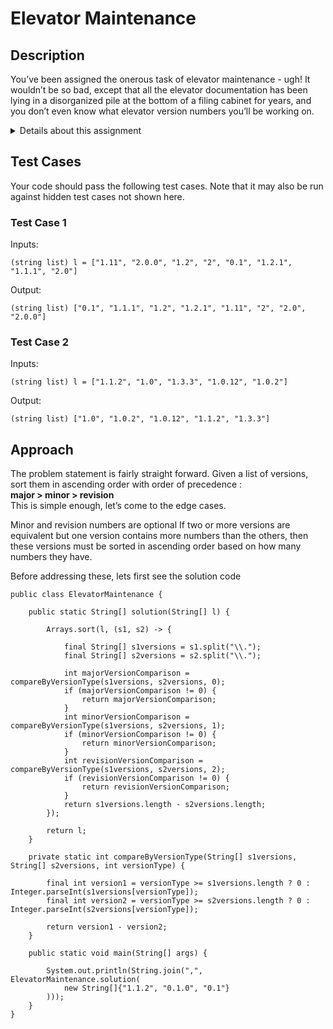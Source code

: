 # Elevator Maintenance

## Description

You’ve been assigned the onerous task of elevator maintenance - ugh! It wouldn’t be so bad, except that all the elevator documentation has been lying in a disorganized pile at the bottom of a filing cabinet for years, and you don’t even know what elevator version numbers you’ll be working on.

<details><summary>Details about this assignment</summary><br/>
> Elevator versions are represented by a series of numbers, divided up into major, minor and revision integers. New versions of an elevator increase the major number, e.g. 1, 2, 3, and so on. When new features are added to an elevator without being a complete new version, a second number named minor can be used to represent those new additions, e.g. 1.0, 1.1, 1.2, etc. Small fixes or maintenance work can be represented by a third number named revision, e.g. 1.1.1, 1.1.2, 1.2.0, and so on. The number zero can be used as a major for pre-release versions of elevators, e.g. 0.1, 0.5, 0.9.2, etc (Commander Lambda is careful to always beta test her new technology, with her loyal henchmen as subjects!).
> 
> Given a list of elevator versions represented as strings, write a function solution(l) that returns the same list sorted in ascending order by major, minor, and revision number so that you can identify the current elevator version. The versions in list l will always contain major numbers, but minor and revision numbers are optional. If the version contains a revision number, then it will also have a minor number.
> 
> For example, given the list l as ["1.1.2", "1.0", "1.3.3", "1.0.12", "1.0.2"], the function solution(l) would return the list ["1.0", "1.0.2", "1.0.12", "1.1.2", "1.3.3"]. If two or more versions are equivalent but one version contains more numbers than the others, then these versions must be sorted ascending based on how many numbers they have, e.g ["1", "1.0", "1.0.0"]. The number of elements in the list l will be at least 1 and will not exceed 100.

</details>

## Test Cases

Your code should pass the following test cases. Note that it may also be run against hidden test cases not shown here.

### Test Case 1

Inputs:

    (string list) l = ["1.11", "2.0.0", "1.2", "2", "0.1", "1.2.1", "1.1.1", "2.0"]

Output:

    (string list) ["0.1", "1.1.1", "1.2", "1.2.1", "1.11", "2", "2.0", "2.0.0"]
    
### Test Case 2

Inputs:

    (string list) l = ["1.1.2", "1.0", "1.3.3", "1.0.12", "1.0.2"]

Output:

    (string list) ["1.0", "1.0.2", "1.0.12", "1.1.2", "1.3.3"]

## Approach 

The problem statement is fairly straight forward. Given a list of versions, sort them in ascending order with order of precedence : <br/>
**major > minor > revision** <br/>
This is simple enough, let’s come to the edge cases.

Minor and revision numbers are optional
If two or more versions are equivalent but one version contains more numbers than the others, then these versions must be sorted in ascending order based on how many numbers they have.

Before addressing these, lets first see the solution code

```
public class ElevatorMaintenance {

    public static String[] solution(String[] l) {

        Arrays.sort(l, (s1, s2) -> {

            final String[] s1versions = s1.split("\\.");
            final String[] s2versions = s2.split("\\.");

            int majorVersionComparison = compareByVersionType(s1versions, s2versions, 0);
            if (majorVersionComparison != 0) {
                return majorVersionComparison;
            }
            int minorVersionComparison = compareByVersionType(s1versions, s2versions, 1);
            if (minorVersionComparison != 0) {
                return minorVersionComparison;
            }
            int revisionVersionComparison = compareByVersionType(s1versions, s2versions, 2);
            if (revisionVersionComparison != 0) {
                return revisionVersionComparison;
            }
            return s1versions.length - s2versions.length;
        });

        return l;
    }

    private static int compareByVersionType(String[] s1versions, String[] s2versions, int versionType) {

        final int version1 = versionType >= s1versions.length ? 0 : Integer.parseInt(s1versions[versionType]);
        final int version2 = versionType >= s2versions.length ? 0 : Integer.parseInt(s2versions[versionType]);

        return version1 - version2;
    }

    public static void main(String[] args) {

        System.out.println(String.join(",", ElevatorMaintenance.solution(
            new String[]{"1.1.2", "0.1.0", "0.1"}
        )));
    }
}

```
